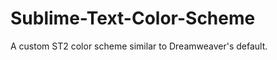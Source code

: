 Sublime-Text-Color-Scheme
=========================

A custom ST2 color scheme similar to Dreamweaver's default.